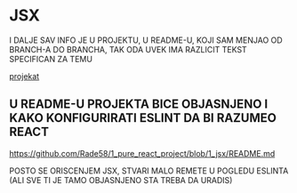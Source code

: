 # JSX

I DALJE SAV INFO JE U PROJEKTU, U README-U, KOJI SAM MENJAO OD BRANCH-A DO BRANCHA, TAK ODA UVEK IMA RAZLICIT TEKST SPECIFICAN ZA TEMU

[projekat](https://github.com/Rade58/1_pure_react_project/tree/master)

## U README-U PROJEKTA BICE OBJASNJENO I KAKO KONFIGURIRATI ESLINT DA BI RAZUMEO REACT

<https://github.com/Rade58/1_pure_react_project/blob/1_jsx/README.md>

POSTO SE ORISCENJEM JSX, STVARI MALO REMETE U POGLEDU ESLINTA (ALI SVE TI JE TAMO OBJASNJENO STA TREBA DA URADIS)
